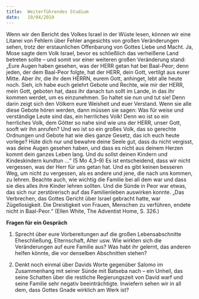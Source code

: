 ```yaml
---
title:  Weiterführendes Studium
date:   19/04/2019
---
```


Wenn wir den Bericht des Volkes Israel in der Wüste lesen, können wir eine Litanei von Fehlern über Fehler angesichts von großen Veränderungen sehen, trotz der erstaunlichen Offenbarung von Gottes Liebe und Macht. Ja, Mose sagte dem Volk Israel, bevor es schließlich das verheißene Land betreten sollte – und somit vor einer weiteren großen Veränderung stand: „Eure Augen haben gesehen, was der HERR getan hat bei Baal-Peor; denn jeden, der dem Baal-Peor folgte, hat der HERR, dein Gott, vertilgt aus eurer Mitte. Aber ihr, die ihr dem HERRN, eurem Gott, anhinget, lebt alle heute noch. Sieh, ich habe euch gelehrt Gebote und Rechte, wie mir der HERR, mein Gott, geboten hat, dass ihr danach tun sollt im Lande, in das ihr kommen werdet, um es einzunehmen. So haltet sie nun und tut sie! Denn darin zeigt sich den Völkern eure Weisheit und euer Verstand. Wenn sie alle diese Gebote hören werden, dann müssen sie sagen: Was für weise und verständige Leute sind das, ein herrliches Volk! Denn wo ist so ein herrliches Volk, dem Götter so nahe sind wie uns der HERR, unser Gott, sooft wir ihn anrufen? Und wo ist so ein großes Volk, das so gerechte Ordnungen und Gebote hat wie dies ganze Gesetz, das ich euch heute vorlege? Hüte dich nur und bewahre deine Seele gut, dass du nicht vergisst, was deine Augen gesehen haben, und dass es nicht aus deinem Herzen kommt dein ganzes Leben lang. Und du sollst deinen Kindern und Kindeskindern kundtun ...“ (5 Mo 4,3–9) Es ist entscheidend, dass wir nicht vergessen, was der Herr für uns getan hat. Und es gibt keinen besseren Weg, um nicht zu vergessen, als es andere und jene, die nach uns kommen, zu lehren. Beachte auch, wie wichtig die Familie bei all dem war und dass sie dies alles ihre Kinder lehren sollten. Und die Sünde in Peor war etwas, das sich nur zerstörerisch auf das Familienleben auswirken konnte. „Das Verbrechen, das Gottes Gericht über Israel gebracht hatte, war Zügellosigkeit. Die Dreistigkeit von Frauen, Menschen zu verführen, endete nicht in Baal-Peor.“ (Ellen White, The Adventist Home, S. 326.)

**Fragen für ein Gespräch**

1. Sprecht über eure Vorbereitungen auf die großen Lebensabschnitte Eheschließung, Elternschaft, Alter usw. Wie wirkten sich die Veränderungen auf eure Familie aus? Was habt ihr gelernt, das anderen helfen könnte, die vor denselben Abschnitten stehen?

2. Denkt noch einmal über Davids Worte gegenüber Salomo im Zusammenhang mit seiner Sünde mit Batseba nach – ein Unheil, das seine Schatten über die restliche Regierungszeit von David warf und seine Familie sehr negativ beeinträchtigte. Inwiefern sehen wir in all dem, dass Gottes Gnade wirklich am Werk ist?
